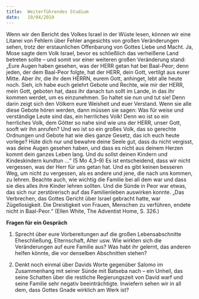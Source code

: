 ```yaml
---
title:  Weiterführendes Studium
date:   19/04/2019
---
```


Wenn wir den Bericht des Volkes Israel in der Wüste lesen, können wir eine Litanei von Fehlern über Fehler angesichts von großen Veränderungen sehen, trotz der erstaunlichen Offenbarung von Gottes Liebe und Macht. Ja, Mose sagte dem Volk Israel, bevor es schließlich das verheißene Land betreten sollte – und somit vor einer weiteren großen Veränderung stand: „Eure Augen haben gesehen, was der HERR getan hat bei Baal-Peor; denn jeden, der dem Baal-Peor folgte, hat der HERR, dein Gott, vertilgt aus eurer Mitte. Aber ihr, die ihr dem HERRN, eurem Gott, anhinget, lebt alle heute noch. Sieh, ich habe euch gelehrt Gebote und Rechte, wie mir der HERR, mein Gott, geboten hat, dass ihr danach tun sollt im Lande, in das ihr kommen werdet, um es einzunehmen. So haltet sie nun und tut sie! Denn darin zeigt sich den Völkern eure Weisheit und euer Verstand. Wenn sie alle diese Gebote hören werden, dann müssen sie sagen: Was für weise und verständige Leute sind das, ein herrliches Volk! Denn wo ist so ein herrliches Volk, dem Götter so nahe sind wie uns der HERR, unser Gott, sooft wir ihn anrufen? Und wo ist so ein großes Volk, das so gerechte Ordnungen und Gebote hat wie dies ganze Gesetz, das ich euch heute vorlege? Hüte dich nur und bewahre deine Seele gut, dass du nicht vergisst, was deine Augen gesehen haben, und dass es nicht aus deinem Herzen kommt dein ganzes Leben lang. Und du sollst deinen Kindern und Kindeskindern kundtun ...“ (5 Mo 4,3–9) Es ist entscheidend, dass wir nicht vergessen, was der Herr für uns getan hat. Und es gibt keinen besseren Weg, um nicht zu vergessen, als es andere und jene, die nach uns kommen, zu lehren. Beachte auch, wie wichtig die Familie bei all dem war und dass sie dies alles ihre Kinder lehren sollten. Und die Sünde in Peor war etwas, das sich nur zerstörerisch auf das Familienleben auswirken konnte. „Das Verbrechen, das Gottes Gericht über Israel gebracht hatte, war Zügellosigkeit. Die Dreistigkeit von Frauen, Menschen zu verführen, endete nicht in Baal-Peor.“ (Ellen White, The Adventist Home, S. 326.)

**Fragen für ein Gespräch**

1. Sprecht über eure Vorbereitungen auf die großen Lebensabschnitte Eheschließung, Elternschaft, Alter usw. Wie wirkten sich die Veränderungen auf eure Familie aus? Was habt ihr gelernt, das anderen helfen könnte, die vor denselben Abschnitten stehen?

2. Denkt noch einmal über Davids Worte gegenüber Salomo im Zusammenhang mit seiner Sünde mit Batseba nach – ein Unheil, das seine Schatten über die restliche Regierungszeit von David warf und seine Familie sehr negativ beeinträchtigte. Inwiefern sehen wir in all dem, dass Gottes Gnade wirklich am Werk ist?
